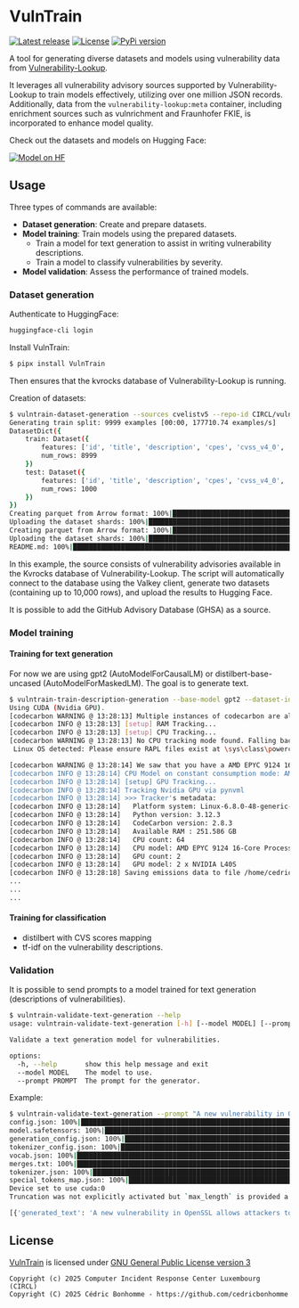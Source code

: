 # VulnTrain

[![Latest release](https://img.shields.io/github/release/vulnerability-lookup/VulnTrain.svg?style=flat-square)](https://github.com/vulnerability-lookup/VulnTrain/releases/latest)
[![License](https://img.shields.io/github/license/vulnerability-lookup/VulnTrain.svg?style=flat-square)](https://www.gnu.org/licenses/gpl-3.0.html)
[![PyPi version](https://img.shields.io/pypi/v/VulnTrain.svg?style=flat-square)](https://pypi.org/project/VulnTrain)


A tool for generating diverse datasets and models using vulnerability data from
[Vulnerability-Lookup](https://github.com/vulnerability-lookup/vulnerability-lookup).

It leverages all vulnerability advisory sources supported by Vulnerability-Lookup to train models effectively, utilizing over one million JSON records.  
Additionally, data from the ``vulnerability-lookup:meta`` container, including enrichment sources such as vulnrichment and Fraunhofer FKIE, is incorporated to enhance model quality.

Check out the datasets and models on Hugging Face: 

[![Model on HF](https://huggingface.co/datasets/huggingface/badges/resolve/main/model-on-hf-xl-dark.svg)](https://huggingface.co/CIRCL)


## Usage

Three types of commands are available:

- **Dataset generation**: Create and prepare datasets.
- **Model training**: Train models using the prepared datasets.
  - Train a model for text generation to assist in writing vulnerability descriptions.
  - Train a model to classify vulnerabilities by severity.
- **Model validation**: Assess the performance of trained models.


### Dataset generation

Authenticate to HuggingFace:

```bash
huggingface-cli login
```

Install VulnTrain:

```bash
$ pipx install VulnTrain
```

Then ensures that the kvrocks database of Vulnerability-Lookup is running.


Creation of datasets:

```bash
$ vulntrain-dataset-generation --sources cvelistv5 --repo-id CIRCL/vulnerability-dataset-10k --nb-rows 10000
Generating train split: 9999 examples [00:00, 177710.74 examples/s]
DatasetDict({
    train: Dataset({
        features: ['id', 'title', 'description', 'cpes', 'cvss_v4_0', 'cvss_v3_1', 'cvss_v3_0', 'cvss_v2_0'],
        num_rows: 8999
    })
    test: Dataset({
        features: ['id', 'title', 'description', 'cpes', 'cvss_v4_0', 'cvss_v3_1', 'cvss_v3_0', 'cvss_v2_0'],
        num_rows: 1000
    })
})
Creating parquet from Arrow format: 100%|██████████████████████████████████████████████████████████████████████████████| 9/9 [00:00<00:00, 49.66ba/s]
Uploading the dataset shards: 100%|████████████████████████████████████████████████████████████████████████████████████| 1/1 [00:02<00:00,  2.03s/it]
Creating parquet from Arrow format: 100%|██████████████████████████████████████████████████████████████████████████████| 1/1 [00:00<00:00, 63.36ba/s]
Uploading the dataset shards: 100%|████████████████████████████████████████████████████████████████████████████████████| 1/1 [00:01<00:00,  1.19s/it]
README.md: 100%|████████████████████████████████████████████████████████████████████████████████████████████████████| 503/503 [00:00<00:00, 2.34MB/s]
```

In this example, the source consists of vulnerability advisories available in the Kvrocks database of Vulnerability-Lookup.
The script will automatically connect to the database using the Valkey client, generate two datasets (containing up to 10,000 rows), and upload the results to Hugging Face.

It is possible to add the GitHub Advisory Database (GHSA) as a source.


### Model training

#### Training for text generation

For now we are using gpt2 (AutoModelForCausalLM) or distilbert-base-uncased (AutoModelForMaskedLM).
The goal is to generate text.

```bash
$ vulntrain-train-description-generation --base-model gpt2 --dataset-id CIRCL/vulnerability --repo-id CIRCL/vulnerability-description-generation-gpt2
Using CUDA (Nvidia GPU).
[codecarbon WARNING @ 13:28:13] Multiple instances of codecarbon are allowed to run at the same time.
[codecarbon INFO @ 13:28:13] [setup] RAM Tracking...
[codecarbon INFO @ 13:28:13] [setup] CPU Tracking...
[codecarbon WARNING @ 13:28:13] No CPU tracking mode found. Falling back on CPU constant mode. 
 Linux OS detected: Please ensure RAPL files exist at \sys\class\powercap\intel-rapl to measure CPU

[codecarbon WARNING @ 13:28:14] We saw that you have a AMD EPYC 9124 16-Core Processor but we don't know it. Please contact us.
[codecarbon INFO @ 13:28:14] CPU Model on constant consumption mode: AMD EPYC 9124 16-Core Processor
[codecarbon INFO @ 13:28:14] [setup] GPU Tracking...
[codecarbon INFO @ 13:28:14] Tracking Nvidia GPU via pynvml
[codecarbon INFO @ 13:28:14] >>> Tracker's metadata:
[codecarbon INFO @ 13:28:14]   Platform system: Linux-6.8.0-48-generic-x86_64-with-glibc2.39
[codecarbon INFO @ 13:28:14]   Python version: 3.12.3
[codecarbon INFO @ 13:28:14]   CodeCarbon version: 2.8.3
[codecarbon INFO @ 13:28:14]   Available RAM : 251.586 GB
[codecarbon INFO @ 13:28:14]   CPU count: 64
[codecarbon INFO @ 13:28:14]   CPU model: AMD EPYC 9124 16-Core Processor
[codecarbon INFO @ 13:28:14]   GPU count: 2
[codecarbon INFO @ 13:28:14]   GPU model: 2 x NVIDIA L40S
[codecarbon INFO @ 13:28:18] Saving emissions data to file /home/cedric/VulnTrain/emissions.csv                                    | 1/2700 [00:07<5:45:36,  7.68s/it]
...
...
...
```


#### Training for classification


- distilbert with CVS scores mapping
- tf-idf on the vulnerability descriptions.



### Validation

It is possible to send prompts to a model trained for text generation (descriptions of vulnerabilities).

```bash
$ vulntrain-validate-text-generation --help
usage: vulntrain-validate-text-generation [-h] [--model MODEL] [--prompt PROMPT]

Validate a text generation model for vulnerabilities.

options:
  -h, --help       show this help message and exit
  --model MODEL    The model to use.
  --prompt PROMPT  The prompt for the generator.
```

Example:

```bash
$ vulntrain-validate-text-generation --prompt "A new vulnerability in OpenSSL allows attackers to" --model CIRCL/vulnerability
config.json: 100%|█████████████████████████████████████████████████████████████████████████████████████████████████████████████████████████████████████████████████████████████████████████████████████████████████████████████████████████████████████████████████████████████████████████████████████████████████| 907/907 [00:00<00:00, 6.70MB/s]
model.safetensors: 100%|█████████████████████████████████████████████████████████████████████████████████████████████████████████████████████████████████████████████████████████████████████████████████████████████████████████████████████████████████████████████████████████████████████████████████████████| 498M/498M [00:12<00:00, 41.3MB/s]
generation_config.json: 100%|██████████████████████████████████████████████████████████████████████████████████████████████████████████████████████████████████████████████████████████████████████████████████████████████████████████████████████████████████████████████████████████████████████████████████████| 119/119 [00:00<00:00, 1.63MB/s]
tokenizer_config.json: 100%|███████████████████████████████████████████████████████████████████████████████████████████████████████████████████████████████████████████████████████████████████████████████████████████████████████████████████████████████████████████████████████████████████████████████████████| 556/556 [00:00<00:00, 4.01MB/s]
vocab.json: 100%|████████████████████████████████████████████████████████████████████████████████████████████████████████████████████████████████████████████████████████████████████████████████████████████████████████████████████████████████████████████████████████████████████████████████████████████████| 798k/798k [00:00<00:00, 3.25MB/s]
merges.txt: 100%|████████████████████████████████████████████████████████████████████████████████████████████████████████████████████████████████████████████████████████████████████████████████████████████████████████████████████████████████████████████████████████████████████████████████████████████████| 456k/456k [00:00<00:00, 5.58MB/s]
tokenizer.json: 100%|██████████████████████████████████████████████████████████████████████████████████████████████████████████████████████████████████████████████████████████████████████████████████████████████████████████████████████████████████████████████████████████████████████████████████████████| 3.56M/3.56M [00:00<00:00, 10.3MB/s]
special_tokens_map.json: 100%|█████████████████████████████████████████████████████████████████████████████████████████████████████████████████████████████████████████████████████████████████████████████████████████████████████████████████████████████████████████████████████████████████████████████████████| 470/470 [00:00<00:00, 3.51MB/s]
Device set to use cuda:0
Truncation was not explicitly activated but `max_length` is provided a specific value, please use `truncation=True` to explicitly truncate examples to max length. Defaulting to 'longest_first' truncation strategy. If you encode pairs of sequences (GLUE-style) with the tokenizer you can select this strategy more precisely by providing a specific strategy to `truncation`.

[{'generated_text': 'A new vulnerability in OpenSSL allows attackers to cause a Denial of Service (DoS) when receiving a specially crafted SIP message.\n\n\nThis issue affects: OpenSSL versions prior to 1.2.1\n\n\n\n *  OpenSSL 1.2.1 prior to 1.2.1-HF1, which fixes this issue.\n\n *  OpenSSL version 1.2.1 prior to 1.2.1-HF1 and OpenSSL 1.2.2 prior'}]
```



## License

[VulnTrain](https://github.com/vulnerability-lookup/VulnTrain) is licensed under
[GNU General Public License version 3](https://www.gnu.org/licenses/gpl-3.0.html)

~~~
Copyright (c) 2025 Computer Incident Response Center Luxembourg (CIRCL)
Copyright (C) 2025 Cédric Bonhomme - https://github.com/cedricbonhomme
~~~

